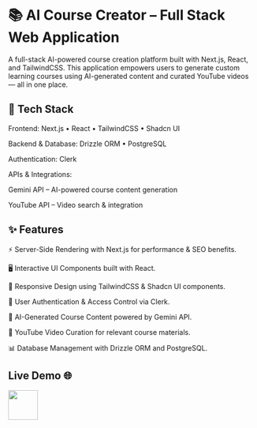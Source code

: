 # 📚 AI Course Creator – Full Stack Web Application
A full-stack AI-powered course creation platform built with Next.js, React, and TailwindCSS.
This application empowers users to generate custom learning courses using AI-generated content and curated YouTube videos — all in one place.

## 🚀 Tech Stack
Frontend: Next.js • React • TailwindCSS • Shadcn UI

Backend & Database: Drizzle ORM • PostgreSQL

Authentication: Clerk

APIs & Integrations:

Gemini API – AI-powered course content generation

YouTube API – Video search & integration

## ✨ Features
⚡ Server-Side Rendering with Next.js for performance & SEO benefits.

🖥 Interactive UI Components built with React.

🎨 Responsive Design using TailwindCSS & Shadcn UI components.

🔐 User Authentication & Access Control via Clerk.

🤖 AI-Generated Course Content powered by Gemini API.

🎥 YouTube Video Curation for relevant course materials.

📊 Database Management with Drizzle ORM and PostgreSQL.

## Live Demo :globe_with_meridians:

<a href="https://ai-course-generator-manish-singh.vercel.app/">
    <img height="60" src="https://cdn.jsdelivr.net/gh/devicons/devicon@latest/icons/chrome/chrome-original.svg" />
</a>


